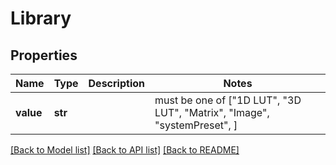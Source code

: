 # Library


## Properties
Name | Type | Description | Notes
------------ | ------------- | ------------- | -------------
**value** | **str** |  |  must be one of ["1D LUT", "3D LUT", "Matrix", "Image", "systemPreset", ]

[[Back to Model list]](../README.md#documentation-for-models) [[Back to API list]](../README.md#documentation-for-api-endpoints) [[Back to README]](../README.md)


